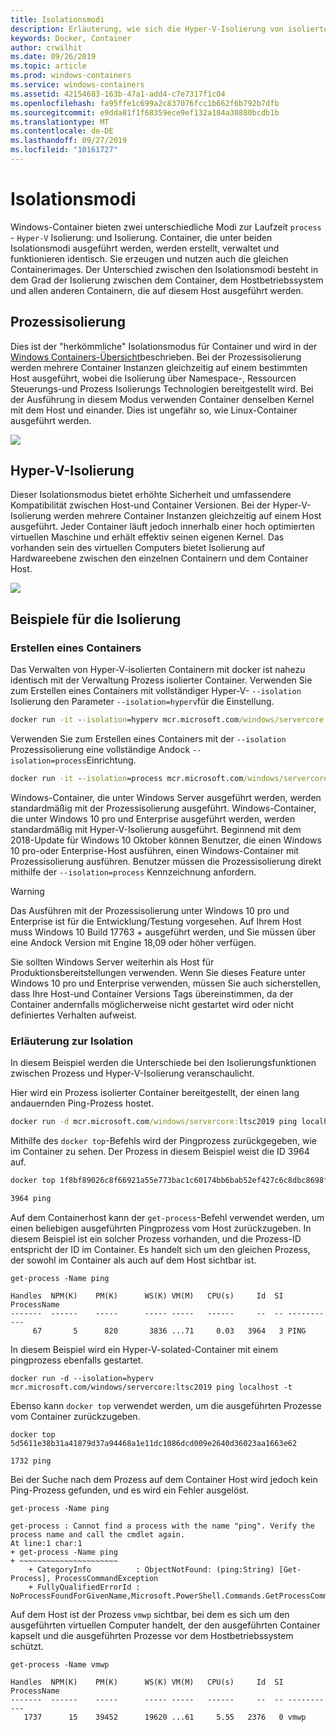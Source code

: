 ```yaml
---
title: Isolationsmodi
description: Erläuterung, wie sich die Hyper-V-Isolierung von isolierten Prozess Containern unterscheidet.
keywords: Docker, Container
author: crwilhit
ms.date: 09/26/2019
ms.topic: article
ms.prod: windows-containers
ms.service: windows-containers
ms.assetid: 42154683-163b-47a1-add4-c7e7317f1c04
ms.openlocfilehash: fa95ffe1c699a2c837076fcc1b662f6b792b7dfb
ms.sourcegitcommit: e9dda81f1f68359ece9ef132a184a30880bcdb1b
ms.translationtype: MT
ms.contentlocale: de-DE
ms.lasthandoff: 09/27/2019
ms.locfileid: "10161727"
---
```

# <a name="isolation-modes"></a>Isolationsmodi

Windows-Container bieten zwei unterschiedliche Modi zur Laufzeit `process` - `Hyper-V` Isolierung: und Isolierung. Container, die unter beiden Isolationsmodi ausgeführt werden, werden erstellt, verwaltet und funktionieren identisch. Sie erzeugen und nutzen auch die gleichen Containerimages. Der Unterschied zwischen den Isolationsmodi besteht in dem Grad der Isolierung zwischen dem Container, dem Hostbetriebssystem und allen anderen Containern, die auf diesem Host ausgeführt werden.

## <a name="process-isolation"></a>Prozessisolierung

Dies ist der "herkömmliche" Isolationsmodus für Container und wird in der [Windows Containers-Übersicht](../about/index.md)beschrieben. Bei der Prozessisolierung werden mehrere Container Instanzen gleichzeitig auf einem bestimmten Host ausgeführt, wobei die Isolierung über Namespace-, Ressourcen Steuerungs-und Prozess Isolierungs Technologien bereitgestellt wird. Bei der Ausführung in diesem Modus verwenden Container denselben Kernel mit dem Host und einander.  Dies ist ungefähr so, wie Linux-Container ausgeführt werden.

![](media/container-arch-process.png)

## <a name="hyper-v-isolation"></a>Hyper-V-Isolierung
Dieser Isolationsmodus bietet erhöhte Sicherheit und umfassendere Kompatibilität zwischen Host-und Container Versionen. Bei der Hyper-V-Isolierung werden mehrere Container Instanzen gleichzeitig auf einem Host ausgeführt. Jeder Container läuft jedoch innerhalb einer hoch optimierten virtuellen Maschine und erhält effektiv seinen eigenen Kernel. Das vorhanden sein des virtuellen Computers bietet Isolierung auf Hardwareebene zwischen den einzelnen Containern und dem Container Host.

![](media/container-arch-hyperv.png)

## <a name="isolation-examples"></a>Beispiele für die Isolierung

### <a name="create-container"></a>Erstellen eines Containers

Das Verwalten von Hyper-V-isolierten Containern mit docker ist nahezu identisch mit der Verwaltung Prozess isolierter Container. Verwenden Sie zum Erstellen eines Containers mit vollständiger Hyper-V- `--isolation` Isolierung den Parameter `--isolation=hyperv`für die Einstellung.

```cmd
docker run -it --isolation=hyperv mcr.microsoft.com/windows/servercore:ltsc2019 cmd
```

Verwenden Sie zum Erstellen eines Containers mit der `--isolation` Prozessisolierung eine vollständige Andock `--isolation=process`Einrichtung.

```cmd
docker run -it --isolation=process mcr.microsoft.com/windows/servercore:ltsc2019 cmd
```

Windows-Container, die unter Windows Server ausgeführt werden, werden standardmäßig mit der Prozessisolierung ausgeführt. Windows-Container, die unter Windows 10 pro und Enterprise ausgeführt werden, werden standardmäßig mit Hyper-V-Isolierung ausgeführt. Beginnend mit dem 2018-Update für Windows 10 Oktober können Benutzer, die einen Windows 10 pro-oder Enterprise-Host ausführen, einen Windows-Container mit Prozessisolierung ausführen. Benutzer müssen die Prozessisolierung direkt mithilfe der `--isolation=process` Kennzeichnung anfordern.

> [!WARNING]
> Das Ausführen mit der Prozessisolierung unter Windows 10 pro und Enterprise ist für die Entwicklung/Testung vorgesehen. Auf Ihrem Host muss Windows 10 Build 17763 + ausgeführt werden, und Sie müssen über eine Andock Version mit Engine 18,09 oder höher verfügen.
> 
> Sie sollten Windows Server weiterhin als Host für Produktionsbereitstellungen verwenden. Wenn Sie dieses Feature unter Windows 10 pro und Enterprise verwenden, müssen Sie auch sicherstellen, dass Ihre Host-und Container Versions Tags übereinstimmen, da der Container andernfalls möglicherweise nicht gestartet wird oder nicht definiertes Verhalten aufweist.

### <a name="isolation-explanation"></a>Erläuterung zur Isolation

In diesem Beispiel werden die Unterschiede bei den Isolierungsfunktionen zwischen Prozess und Hyper-V-Isolierung veranschaulicht.

Hier wird ein Prozess isolierter Container bereitgestellt, der einen lang andauernden Ping-Prozess hostet.

``` cmd
docker run -d mcr.microsoft.com/windows/servercore:ltsc2019 ping localhost -t
```

Mithilfe des `docker top`-Befehls wird der Pingprozess zurückgegeben, wie im Container zu sehen. Der Prozess in diesem Beispiel weist die ID 3964 auf.

``` cmd
docker top 1f8bf89026c8f66921a55e773bac1c60174bb6bab52ef427c6c8dbc8698f9d7a

3964 ping
```

Auf dem Containerhost kann der `get-process`-Befehl verwendet werden, um einen beliebigen ausgeführten Pingprozess vom Host zurückzugeben. In diesem Beispiel ist ein solcher Prozess vorhanden, und die Prozess-ID entspricht der ID im Container. Es handelt sich um den gleichen Prozess, der sowohl im Container als auch auf dem Host sichtbar ist.

```
get-process -Name ping

Handles  NPM(K)    PM(K)      WS(K) VM(M)   CPU(s)     Id  SI ProcessName
-------  ------    -----      ----- -----   ------     --  -- -----------
     67       5      820       3836 ...71     0.03   3964   3 PING
```

In diesem Beispiel wird ein Hyper-V-solated-Container mit einem pingprozess ebenfalls gestartet.

```
docker run -d --isolation=hyperv mcr.microsoft.com/windows/servercore:ltsc2019 ping localhost -t
```

Ebenso kann `docker top` verwendet werden, um die ausgeführten Prozesse vom Container zurückzugeben.

```
docker top 5d5611e38b31a41879d37a94468a1e11dc1086dcd009e2640d36023aa1663e62

1732 ping
```

Bei der Suche nach dem Prozess auf dem Container Host wird jedoch kein Ping-Prozess gefunden, und es wird ein Fehler ausgelöst.

```
get-process -Name ping

get-process : Cannot find a process with the name "ping". Verify the process name and call the cmdlet again.
At line:1 char:1
+ get-process -Name ping
+ ~~~~~~~~~~~~~~~~~~~~~~
    + CategoryInfo          : ObjectNotFound: (ping:String) [Get-Process], ProcessCommandException
    + FullyQualifiedErrorId : NoProcessFoundForGivenName,Microsoft.PowerShell.Commands.GetProcessCommand
```

Auf dem Host ist der Prozess `vmwp` sichtbar, bei dem es sich um den ausgeführten virtuellen Computer handelt, der den ausgeführten Container kapselt und die ausgeführten Prozesse vor dem Hostbetriebssystem schützt.

```
get-process -Name vmwp

Handles  NPM(K)    PM(K)      WS(K) VM(M)   CPU(s)     Id  SI ProcessName
-------  ------    -----      ----- -----   ------     --  -- -----------
   1737      15    39452      19620 ...61     5.55   2376   0 vmwp
```
